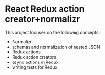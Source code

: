 # React Redux action creator+normalizr

This project focuses on the following concepts:
* Normalizr
* schemas and normalization of nested JSON
* Redux actions
* Redux action creators
* async actions in Redux
* writing tests for Redux